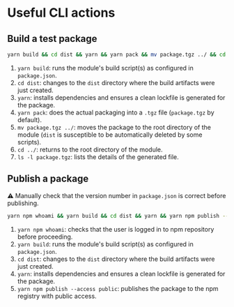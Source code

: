 # Useful CLI actions

## Build a test package

```bash
yarn build && cd dist && yarn && yarn pack && mv package.tgz ../ && cd ../ && ls -l package.tgz
```

1. `yarn build`: runs the module's build script(s) as configured in `package.json`.
2. `cd dist`: changes to the `dist` directory where the build artifacts were just created.
3. `yarn`: installs dependencies and ensures a clean lockfile is generated for the package.
4. `yarn pack`: does the actual packaging into a `.tgz` file (`package.tgz` by default).
5. `mv package.tgz ../`: moves the package to the root directory of the module (`dist` is susceptible to be automatically deleted by some scripts).
6. `cd ../`: returns to the root directory of the module.
7. `ls -l package.tgz`: lists the details of the generated file.

## Publish a package

⚠️ Manually check that the version number in `package.json` is correct before publishing.

```bash
yarn npm whoami && yarn build && cd dist && yarn && yarn npm publish --access public
```
1. `yarn npm whoami`: checks that the user is logged in to npm repository before proceeding.
2. `yarn build`: runs the module's build script(s) as configured in `package.json`.
3. `cd dist`: changes to the `dist` directory where the build artifacts were just created.
4. `yarn`: installs dependencies and ensures a clean lockfile is generated for the package.
5. `yarn npm publish --access public`: publishes the package to the npm registry with public access.